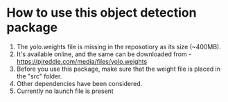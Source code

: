 
# How to use this object detection package

1. The yolo.weights file is missing in the reposotiory as its size (~400MB). 
2. It's available online, and the same can be downloaded from - https://pjreddie.com/media/files/yolo.weights
3. Before you use this package, make sure that the weight file is placed in the "src" folder.
4. Other dependencies have been considered. 
5. Currently no launch file is present 



